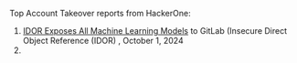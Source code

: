 Top Account Takeover reports from HackerOne:

1. [IDOR Exposes All Machine Learning Models](https://hackerone.com/reports/2528293) to GitLab (Insecure Direct Object Reference (IDOR) , October 1, 2024
2. 


